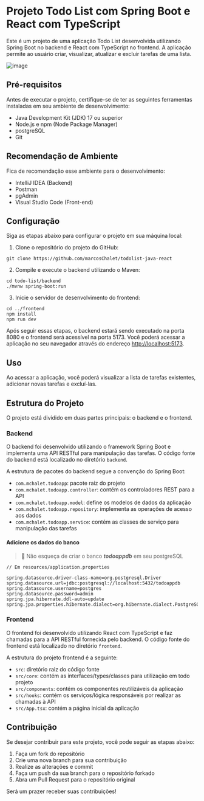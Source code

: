 # Projeto Todo List com Spring Boot e React com TypeScript

Este é um projeto de uma aplicação Todo List desenvolvida utilizando Spring Boot no backend e React com TypeScript no frontend. A aplicação permite ao usuário criar, visualizar, atualizar e excluir tarefas de uma lista.


![image](https://github.com/marcosChalet/todolist-java-react/assets/72557256/e0fb171d-6cd0-4706-9414-12455060014d)


## Pré-requisitos

Antes de executar o projeto, certifique-se de ter as seguintes ferramentas instaladas em seu ambiente de desenvolvimento:

- Java Development Kit (JDK) 17 ou superior
- Node.js e npm (Node Package Manager)
- postgreSQL
- Git

## Recomendação de Ambiente

Fica de recomendação esse ambiente para o desenvolvimento:

- IntelliJ IDEA (Backend)
- Postman
- pgAdmin
- Visual Studio Code (Front-end)

## Configuração

Siga as etapas abaixo para configurar o projeto em sua máquina local:

1. Clone o repositório do projeto do GitHub:
```
git clone https://github.com/marcosChalet/todolist-java-react
```

2. Compile e execute o backend utilizando o Maven:
```
cd todo-list/backend
./mvnw spring-boot:run
```

3. Inicie o servidor de desenvolvimento do frontend:
```
cd ../frontend
npm install
npm run dev
```

Após seguir essas etapas, o backend estará sendo executado na porta 8080 e o frontend será acessível na porta 5173. Você poderá acessar a aplicação no seu navegador através do endereço [http://localhost:5173](http://localhost:5173).

## Uso

Ao acessar a aplicação, você poderá visualizar a lista de tarefas existentes, adicionar novas tarefas e excluí-las.

## Estrutura do Projeto

O projeto está dividido em duas partes principais: o backend e o frontend.

### Backend

O backend foi desenvolvido utilizando o framework Spring Boot e implementa uma API RESTful para manipulação das tarefas. O código fonte do backend está localizado no diretório `backend`.

A estrutura de pacotes do backend segue a convenção do Spring Boot:

- `com.mchalet.todoapp`: pacote raiz do projeto
- `com.mchalet.todoapp.controller`: contém os controladores REST para a API
- `com.mchalet.todoapp.model`: define os modelos de dados da aplicação
- `com.mchalet.todoapp.repository`: implementa as operações de acesso aos dados
- `com.mchalet.todoapp.service`: contém as classes de serviço para manipulação das tarefas

#### Adicione os dados do banco
> 👮 Não esqueça de criar o banco ***todoappdb*** em seu postgreSQL
```
// Em resources/application.properties

spring.datasource.driver-class-name=org.postgresql.Driver
spring.datasource.url=jdbc:postgresql://localhost:5432/todoappdb
spring.datasource.username=postgres
spring.datasource.password=admin
spring.jpa.hibernate.ddl-auto=update
spring.jpa.properties.hibernate.dialect=org.hibernate.dialect.PostgreSQLDialect
```

### Frontend

O frontend foi desenvolvido utilizando React com TypeScript e faz chamadas para a API RESTful fornecida pelo backend. O código fonte do frontend está localizado no diretório `frontend`.

A estrutura do projeto frontend é a seguinte:

- `src`: diretório raiz do código fonte
- `src/core`: contém as interfaces/types/classes para utilização em todo projeto
- `src/components`: contém os componentes reutilizáveis da aplicação
- `src/hooks`: contém os serviços/lógica responsáveis por realizar as chamadas à API
- `src/App.tsx`: contém a página inicial da aplicação

## Contribuição

Se desejar contribuir para este projeto, você pode seguir as etapas abaixo:

1. Faça um fork do repositório
2. Crie uma nova branch para sua contribuição
3. Realize as alterações e commit
4. Faça um push da sua branch para o repositório forkado
5. Abra um Pull Request para o repositório original

Será um prazer receber suas contribuições!
